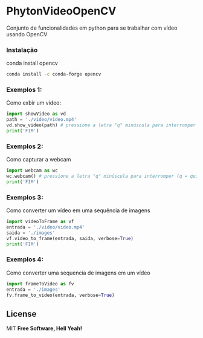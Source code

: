 # PhytonVideoOpenCV

Conjunto de funcionalidades em python para se trabalhar com vídeo usando OpenCV

### Instalação

conda install opencv
```sh
conda install -c conda-forge opencv
```

### Exemplos 1:
Como exbir um vídeo:
```python
import showVideo as vd
path = './video/video.mp4'
vd.show_video(path) # pressione a letra "q" minúscula para interromper (q = quit)
print('FIM')
```
### Exemplos 2:
Como capturar a webcam
```python
import webcam as wc
wc.webcam() # pressione a letra "q" minúscula para interromper (q = quit)
print('FIM')
```

### Exemplos 3:
Como converter um vídeo em uma sequência de imagens
```python
import videoToFrame as vf
entrada = './video/video.mp4'
saida = './images'
vf.video_to_frame(entrada, saida, verbose=True)
print('FIM')
```

### Exemplos 4:
Como converter uma sequencia de imagens em um vídeo

```python
import frameToVideo as fv
entrada = './images'
fv.frame_to_video(entrada, verbose=True)
```
License
----

MIT
**Free Software, Hell Yeah!**
